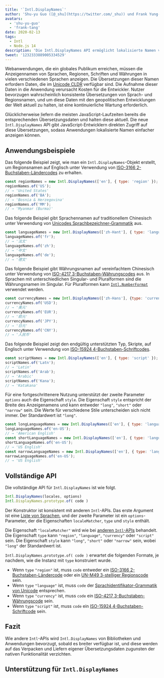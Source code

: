 ```yaml
---
title: '`Intl.DisplayNames`'
author: 'Shu-yu Guo ([@_shu](https://twitter.com/_shu)) und Frank Yung-Fong Tang'
avatars:
  - 'shu-yu-guo'
  - 'frank-tang'
date: 2020-02-13
tags:
  - Intl
  - Node.js 14
description: 'Die Intl.DisplayNames API ermöglicht lokalisierte Namen von Sprachen, Regionen, Schriften und Währungen.'
tweet: '1232333889005334529'
---
```

Webanwendungen, die ein globales Publikum erreichen, müssen die Anzeigennamen von Sprachen, Regionen, Schriften und Währungen in vielen verschiedenen Sprachen anzeigen. Die Übersetzungen dieser Namen erfordern Daten, die im [Unicode CLDR](http://cldr.unicode.org/translation/) verfügbar sind. Die Aufnahme dieser Daten in die Anwendung verursacht Kosten für die Entwickler. Nutzer bevorzugen wahrscheinlich konsistente Übersetzungen von Sprach- und Regionsnamen, und um diese Daten mit den geopolitischen Entwicklungen der Welt aktuell zu halten, ist eine kontinuierliche Wartung erforderlich.

<!--truncate-->
Glücklicherweise liefern die meisten JavaScript-Laufzeiten bereits die entsprechenden Übersetzungsdaten und halten diese aktuell. Die neue `Intl.DisplayNames` API gibt JavaScript-Entwicklern direkten Zugriff auf diese Übersetzungen, sodass Anwendungen lokalisierte Namen einfacher anzeigen können.

## Anwendungsbeispiele

Das folgende Beispiel zeigt, wie man ein `Intl.DisplayNames`-Objekt erstellt, um Regionsnamen auf Englisch unter Verwendung von [ISO-3166 2-Buchstaben-Ländercodes](https://www.iso.org/iso-3166-country-codes.html) zu erhalten.

```js
const regionNames = new Intl.DisplayNames(['en'], { type: 'region' });
regionNames.of('US');
// → 'United States'
regionNames.of('BA');
// → 'Bosnia & Herzegovina'
regionNames.of('MM');
// → 'Myanmar (Burma)'
```

Das folgende Beispiel gibt Sprachennamen auf traditionellem Chinesisch unter Verwendung von [Unicodes Sprachbezeichner-Grammatik](http://unicode.org/reports/tr35/#Unicode_language_identifier) aus.

```js
const languageNames = new Intl.DisplayNames(['zh-Hant'], { type: 'language' });
languageNames.of('fr');
// → '法文'
languageNames.of('zh');
// → '中文'
languageNames.of('de');
// → '德文'
```

Das folgende Beispiel gibt Währungsnamen auf vereinfachtem Chinesisch unter Verwendung von [ISO-4217 3-Buchstaben-Währungscodes](https://www.iso.org/iso-4217-currency-codes.html) aus. In Sprachen mit unterschiedlichen Singular- und Pluralformen sind die Währungsnamen im Singular. Für Pluralformen kann [`Intl.NumberFormat`](https://v8.dev/features/intl-numberformat) verwendet werden.

```js
const currencyNames = new Intl.DisplayNames(['zh-Hans'], {type: 'currency'});
currencyNames.of('USD');
// → '美元'
currencyNames.of('EUR');
// → '欧元'
currencyNames.of('JPY');
// → '日元'
currencyNames.of('CNY');
// → '人民币'
```

Das folgende Beispiel zeigt den endgültig unterstützten Typ, Skripte, auf Englisch unter Verwendung von [ISO-15924 4-Buchstaben-Schriftcodes](http://unicode.org/iso15924/iso15924-codes.html).

```js
const scriptNames = new Intl.DisplayNames(['en'], { type: 'script' });
scriptNames.of('Latn');
// → 'Latin'
scriptNames.of('Arab');
// → 'Arabic'
scriptNames.of('Kana');
// → 'Katakana'
```

Für eine fortgeschrittenere Nutzung unterstützt der zweite Parameter `options` auch die Eigenschaft `style`. Die Eigenschaft `style` entspricht der Breite des Anzeigenamens und kann entweder `"long"`, `"short"` oder `"narrow"` sein. Die Werte für verschiedene Stile unterscheiden sich nicht immer. Der Standardwert ist `"long"`.

```js
const longLanguageNames = new Intl.DisplayNames(['en'], { type: 'language' });
longLanguageNames.of('en-US');
// → 'American English'
const shortLanguageNames = new Intl.DisplayNames(['en'], { type: 'language', style: 'short' });
shortLanguageNames.of('en-US');
// → 'US English'
const narrowLanguageNames = new Intl.DisplayNames(['en'], { type: 'language', style: 'narrow' });
narrowLanguageNames.of('en-US');
// → 'US English'
```

## Vollständige API

Die vollständige API für `Intl.DisplayNames` ist wie folgt.

```js
Intl.DisplayNames(locales, options)
Intl.DisplayNames.prototype.of( code )
```

Der Konstruktor ist konsistent mit anderen `Intl`-APIs. Das erste Argument ist eine [Liste von Sprachen](https://developer.mozilla.org/en-US/docs/Web/JavaScript/Reference/Global_Objects/Intl#Locale_identification_and_negotiation), und der zweite Parameter ist ein `options`-Parameter, der die Eigenschaften `localeMatcher`, `type` und `style` enthält.

Die Eigenschaft `"localeMatcher"` wird wie bei [anderen `Intl`-APIs](https://developer.mozilla.org/en-US/docs/Web/JavaScript/Reference/Global_Objects/Intl#Locale_identification_and_negotiation) behandelt. Die Eigenschaft `type` kann `"region"`, `"language"`, `"currency"` oder `"script"` sein. Die Eigenschaft `style` kann `"long"`, `"short"` oder `"narrow"` sein, wobei `"long"` der Standardwert ist.

`Intl.DisplayNames.prototype.of( code )` erwartet die folgenden Formate, je nachdem, wie die Instanz mit `type` konstruiert wurde.

- Wenn `type` `"region"` ist, muss `code` entweder ein [ISO-3166 2-Buchstaben-Ländercode](https://www.iso.org/iso-3166-country-codes.html) oder ein [UN-M49 3-stelliger Regionscode](https://unstats.un.org/unsd/methodology/m49/) sein.
- Wenn `type` `"language"` ist, muss `code` der [Sprachidentifikator-Grammatik von Unicode](https://unicode.org/reports/tr35/#Unicode_language_identifier) entsprechen.
- Wenn `type` `"currency"` ist, muss `code` ein [ISO-4217 3-Buchstaben-Währungscode](https://www.iso.org/iso-4217-currency-codes.html) sein.
- Wenn `type` `"script"` ist, muss `code` ein [ISO-15924 4-Buchstaben-Schriftcode](https://unicode.org/iso15924/iso15924-codes.html) sein.

## Fazit

Wie andere `Intl`-APIs wird `Intl.DisplayNames` von Bibliotheken und Anwendungen bevorzugt, sobald es breiter verfügbar ist, und diese werden auf das Verpacken und Liefern eigener Übersetzungsdaten zugunsten der nativen Funktionalität verzichten.

## Unterstützung für `Intl.DisplayNames`

<feature-support chrome="81 /blog/v8-release-81#intl.displaynames"
                 firefox="86 https://developer.mozilla.org/en-US/docs/Mozilla/Firefox/Releases/86#javascript"
                 safari="14 https://bugs.webkit.org/show_bug.cgi?id=209779"
                 nodejs="14 https://medium.com/@nodejs/node-js-version-14-available-now-8170d384567e"
                 babel="no"></feature-support>
